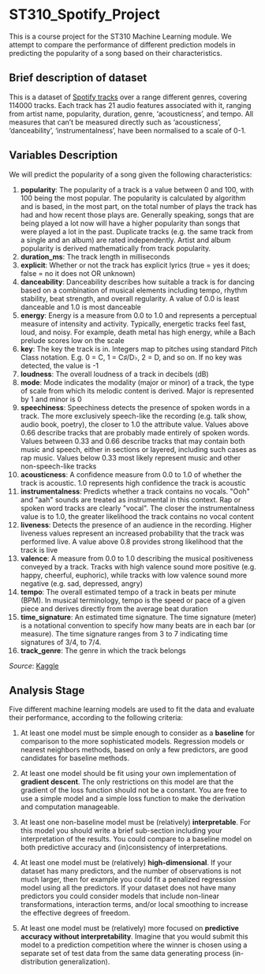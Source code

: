 # ST310_Spotify_Project

This is a course project for the ST310 Machine Learning module. We attempt to compare the performance of different prediction models in predicting the popularity of a song based on their characteristics.


## Brief description of dataset

This is a dataset of [Spotify tracks](https://www.kaggle.com/datasets/maharshipandya/-spotify-tracks-dataset) over a range different genres, covering 114000 tracks. Each track has 21 audio features associated with it, ranging from artist name, popularity, duration, genre, ‘acousticness’, and tempo. All measures that can’t be measured directly such as ‘acousticness’, ‘danceability’, ‘instrumentalness’, have been normalised to a scale of 0-1.


## Variables Description

We will predict the popularity of a song given the following characteristics:

1. **popularity**: The popularity of a track is a value between 0 and 100, with 100 being the most popular. The popularity is calculated by algorithm and is based, in the most part, on the total number of plays the track has had and how recent those plays are. Generally speaking, songs that are being played a lot now will have a higher popularity than songs that were played a lot in the past. Duplicate tracks (e.g. the same track from a single and an album) are rated independently. Artist and album popularity is derived mathematically from track popularity.
2. **duration_ms**: The track length in milliseconds
3. **explicit**: Whether or not the track has explicit lyrics (true = yes it does; false = no it does not OR unknown)
4. **danceability**: Danceability describes how suitable a track is for dancing based on a combination of musical elements including tempo, rhythm stability, beat strength, and overall regularity. A value of 0.0 is least danceable and 1.0 is most danceable
5. **energy**: Energy is a measure from 0.0 to 1.0 and represents a perceptual measure of intensity and activity. Typically, energetic tracks feel fast, loud, and noisy. For example, death metal has high energy, while a Bach prelude scores low on the scale
6. **key**: The key the track is in. Integers map to pitches using standard Pitch Class notation. E.g. 0 = C, 1 = C♯/D♭, 2 = D, and so on. If no key was detected, the value is -1
7. **loudness**: The overall loudness of a track in decibels (dB)
8. **mode**: Mode indicates the modality (major or minor) of a track, the type of scale from which its melodic content is derived. Major is represented by 1 and minor is 0
9. **speechiness**: Speechiness detects the presence of spoken words in a track. The more exclusively speech-like the recording (e.g. talk show, audio book, poetry), the closer to 1.0 the attribute value. Values above 0.66 describe tracks that are probably made entirely of spoken words. Values between 0.33 and 0.66 describe tracks that may contain both music and speech, either in sections or layered, including such cases as rap music. Values below 0.33 most likely represent music and other non-speech-like tracks
10. **acousticness**: A confidence measure from 0.0 to 1.0 of whether the track is acoustic. 1.0 represents high confidence the track is acoustic
11. **instrumentalness**: Predicts whether a track contains no vocals. "Ooh" and "aah" sounds are treated as instrumental in this context. Rap or spoken word tracks are clearly "vocal". The closer the instrumentalness value is to 1.0, the greater likelihood the track contains no vocal content
12. **liveness**: Detects the presence of an audience in the recording. Higher liveness values represent an increased probability that the track was performed live. A value above 0.8 provides strong likelihood that the track is live
13. **valence**: A measure from 0.0 to 1.0 describing the musical positiveness conveyed by a track. Tracks with high valence sound more positive (e.g. happy, cheerful, euphoric), while tracks with low valence sound more negative (e.g. sad, depressed, angry)
14. **tempo**: The overall estimated tempo of a track in beats per minute (BPM). In musical terminology, tempo is the speed or pace of a given piece and derives directly from the average beat duration
15. **time_signature**: An estimated time signature. The time signature (meter) is a notational convention to specify how many beats are in each bar (or measure). The time signature ranges from 3 to 7 indicating time signatures of 3/4, to 7/4.
16. **track_genre**: The genre in which the track belongs

*Source*: [Kaggle](https://www.kaggle.com/datasets/maharshipandya/-spotify-tracks-dataset)


## Analysis Stage

Five different machine learning models are used to fit the data and evaluate their performance, according to the following criteria:

1. At least one model must be simple enough to consider as a **baseline** for comparison to the more sophisticated models. Regression models or nearest neighbors methods, based on only a few predictors, are good candidates for baseline methods.

2. At least one model should be fit using your own implementation of **gradient descent**. The only restrictions on this model are that the gradient of the loss function should not be a constant. You are free to use a simple model and a simple loss function to make the derivation and computation manageable.

3. At least one non-baseline model must be (relatively) **interpretable**. For this model you should write a brief sub-section including your interpretation of the results. You could compare to a baseline model on both predictive accuracy and (in)consistency of interpretations.

4. At least one model must be (relatively) **high-dimensional**. If your dataset has many predictors, and the number of observations is not much larger, then for example you could fit a penalized regression model using all the predictors. If your dataset does not have many predictors you could consider models that include non-linear transformations, interaction terms, and/or local smoothing to increase the effective degrees of freedom.

5. At least one model must be (relatively) more focused on **predictive accuracy without interpretability**. Imagine that you would submit this model to a prediction competition where the winner is chosen using a separate set of test data from the same data generating process (in-distribution generalization).
